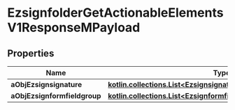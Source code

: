 
# EzsignfolderGetActionableElementsV1ResponseMPayload

## Properties
Name | Type | Description | Notes
------------ | ------------- | ------------- | -------------
**aObjEzsignsignature** | [**kotlin.collections.List&lt;EzsignsignatureResponseCompound&gt;**](EzsignsignatureResponseCompound.md) |  | 
**aObjEzsignformfieldgroup** | [**kotlin.collections.List&lt;EzsignformfieldgroupResponseCompound&gt;**](EzsignformfieldgroupResponseCompound.md) |  | 



